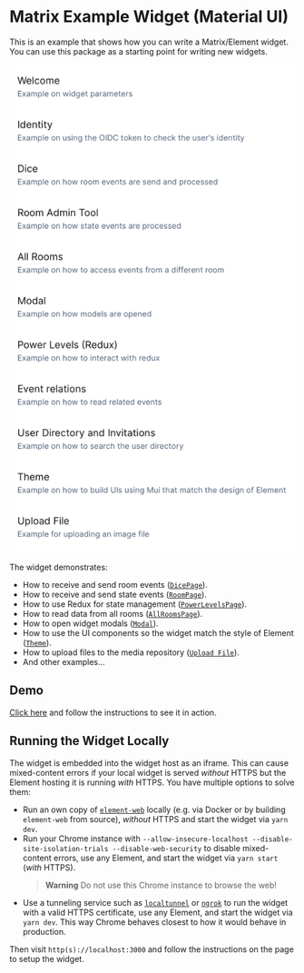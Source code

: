 # Matrix Example Widget (Material UI)

This is an example that shows how you can write a Matrix/Element widget.
You can use this package as a starting point for writing new widgets.

![](./docs/widget-overview.png)

The widget demonstrates:

- How to receive and send room events ([`DicePage`](./src/DicePage/DicePage.tsx)).
- How to receive and send state events ([`RoomPage`](./src/RoomPage/RoomPage.tsx)).
- How to use Redux for state management ([`PowerLevelsPage`](./src/PowerLevelsPage/PowerLevelsPage.tsx)).
- How to read data from all rooms ([`AllRoomsPage`](./src/AllRoomsPage/AllRoomsPage.tsx)).
- How to open widget modals ([`Modal`](./src/ModalPage/ModalPage.tsx)).
- How to use the UI components so the widget match the style of Element ([`Theme`](./src/ThemePage/ThemePage.tsx)).
- How to upload files to the media repository ([`Upload File`](./src/UploadImagePage/UploadImagePage.tsx)).
- And other examples…

## Demo

[Click here](https://example-widget-mui.widgets.demo.nordeck.io) and follow the instructions to see it in action.

## Running the Widget Locally

The widget is embedded into the widget host as an iframe.
This can cause mixed-content errors if your local widget is served _without_ HTTPS but the Element hosting it is running _with_ HTTPS.
You have multiple options to solve them:

- Run an own copy of [`element-web`](https://github.com/vector-im/element-web) locally (e.g. via Docker or by building `element-web` from source), _without_ HTTPS and start the widget via `yarn dev`.
- Run your Chrome instance with `--allow-insecure-localhost --disable-site-isolation-trials --disable-web-security` to disable mixed-content errors, use any Element, and start the widget via `yarn start` (_with_ HTTPS).
  > **Warning** Do not use this Chrome instance to browse the web!
- Use a tunneling service such as [`localtunnel`](https://github.com/localtunnel/localtunnel) or [`ngrok`](https://ngrok.com/) to run the widget with a valid HTTPS certificate, use any Element, and start the widget via `yarn dev`.
  This way Chrome behaves closest to how it would behave in production.

Then visit `http(s)://localhost:3000` and follow the instructions on the page to setup the widget.
